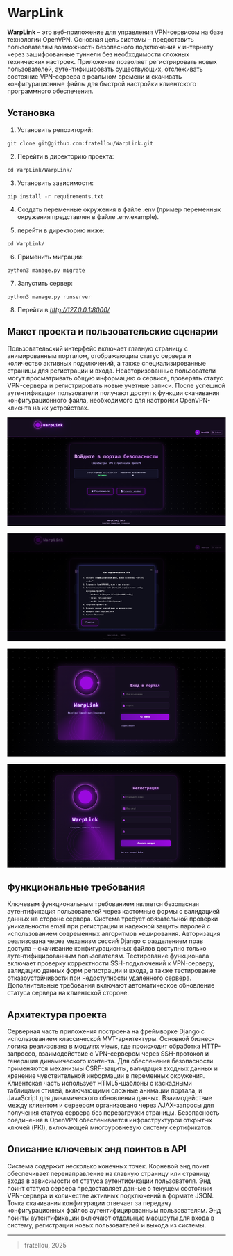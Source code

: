 # WarpLink

**WarpLink** – это веб-приложение для управления VPN-сервисом на базе технологии OpenVPN. Основная цель системы – предоставить пользователям возможность безопасного подключения к интернету через зашифрованные туннели без необходимости сложных технических настроек. Приложение позволяет регистрировать новых пользователей, аутентифицировать существующих, отслеживать состояние VPN-сервера в реальном времени и скачивать конфигурационные файлы для быстрой настройки клиентского программного обеспечения.

## Установка

1. Установить репозиторий:

```
git clone git@github.com:fratellou/WarpLink.git
```

2. Перейти в директорию проекта:

```
cd WarpLink/WarpLink/
```

3. Установить зависимости:

```
pip install -r requirements.txt
```

4. Создать переменные окружения в файле .env (пример переменных окружения представлен в файле .env.example).

5. перейти в директорию ниже:

```
cd WarpLink/
```

6. Применить миграции:
```
python3 manage.py migrate
```

7. Запустить сервер:

```
python3 manage.py runserver
```

8. Перейти в *http://127.0.0.1:8000/*

## Макет проекта и пользовательские сценарии

Пользовательский интерфейс включает главную страницу с анимированным порталом, отображающим статус сервера и количество активных подключений, а также специализированные страницы для регистрации и входа. Неавторизованные пользователи могут просматривать общую информацию о сервисе, проверять статус VPN-сервера и регистрировать новые учетные записи. После успешной аутентификации пользователи получают доступ к функции скачивания конфигурационного файла, необходимого для настройки OpenVPN-клиента на их устройствах.

![alt text](WarpLink/readme_images/image.png)

![alt text](WarpLink/readme_images/image-1.png)

![alt text](WarpLink/readme_images/image-2.png)

![alt text](WarpLink/readme_images/image-3.png)

## Функциональные требования

Ключевым функциональным требованием является безопасная аутентификация пользователей через кастомные формы с валидацией данных на стороне сервера. Система требует обязательной проверки уникальности email при регистрации и надежной защиты паролей с использованием современных алгоритмов хеширования. 
Авторизация реализована через механизм сессий Django с разделением прав доступа – скачивание конфигурационных файлов доступно только аутентифицированным пользователям. 
Тестирование функционала включает проверку корректности SSH-подключений к VPN-серверу, валидацию данных форм регистрации и входа, а также тестирование отказоустойчивости при недоступности удаленного сервера. Дополнительные требования включают автоматическое обновление статуса сервера на клиентской стороне.

## Архитектура проекта

Серверная часть приложения построена на фреймворке Django с использованием классической MVT-архитектуры. Основной бизнес-логика реализована в модулях views, где происходит обработка HTTP-запросов, взаимодействие с VPN-сервером через SSH-протокол и генерация динамического контента. 
Для обеспечения безопасности применяются механизмы CSRF-защиты, валидация входных данных и хранение чувствительной информации в переменных окружения. 
Клиентская часть использует HTML5-шаблоны с каскадными таблицами стилей, включающими сложные анимации портала, и JavaScript для динамического обновления данных. Взаимодействие между клиентом и сервером организовано через AJAX-запросы для получения статуса сервера без перезагрузки страницы.
Безопасность соединения в OpenVPN обеспечивается инфраструктурой открытых ключей (PKI), включающей многоуровневую систему сертификатов.

## Описание ключевых энд поинтов в API

Система содержит несколько конечных точек. Корневой энд поинт обеспечивает перенаправление на главную страницу или страницу входа в зависимости от статуса аутентификации пользователя. Энд поинт статуса сервера предоставляет данные о текущем состоянии VPN-сервера и количестве активных подключений в формате JSON. Точка скачивания конфигурации отвечает за передачу конфигурационных файлов аутентифицированным пользователям. Энд поинты аутентификации включают отдельные маршруты для входа в систему, регистрации новых пользователей и выхода из системы. 

---
> fratellou, 2025